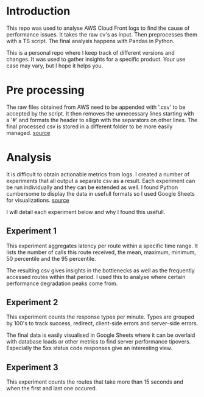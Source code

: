 # Introduction

This repo was used to analyse AWS Cloud Front logs to find the cause of performance issues.
It takes the raw cv's as input. Then preprocesses them with a TS script. The final analysis happens with Pandas in Python.

This is a personal repo where I keep track of different versions and changes. It was used to gather insights for a specific product. Your use case may vary, but I hope it helps you.

# Pre processing

The raw files obtained from AWS need to be appended with '.csv' to be accepted by the script. It then removes the unnecessary lines starting with a '#' and formats the header to allign with the separators on other lines. The final processed csv is stored in a different folder to be more easily managed. [source](./transformer.ts)

# Analysis

It is difficult to obtain actionable metrics from logs. I created a number of experiments that all output a separate csv as a result. Each experiment can be run individually and they can be extended as well. I found Python cumbersome to display the data in usefull formats so I used Google Sheets for visualizations. [source](./analysis.py)

I will detail each experiment below and why I found this usefull.

## Experiment 1

This experiment aggregates latency per route within a specific time range. It lists the number of calls this route received, the mean, maximum, minimum, 50 percentile and the 95 percentile. 

The resulting csv gives insights in the bottlenecks as well as the frequently accessed routes within that period. I used this to analyse where certain performance degradation peaks come from.

## Experiment 2

This experiment counts the response types per minute. Types are grouped by 100's to track success, redirect, client-side errors and server-side errors. 

The final data is easily visualised in Google Sheets where it can be overlaid with database loads or other metrics to find server performance tipovers. Especially the 5xx status code responses give an interesting view.

## Experiment 3

This experiment counts the routes that take more than 15 seconds and when the first and last one occured.



